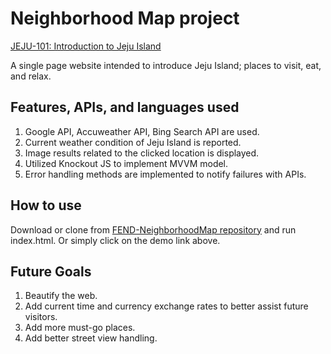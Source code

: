 # Neighborhood Map project

[JEJU-101: Introduction to Jeju Island](https://kwonjh90.github.io/FEND-NeighborhoodMap/)

A single page website intended to introduce Jeju Island; places to visit, eat, and relax.

## Features, APIs, and languages used
1. Google API, Accuweather API, Bing Search API are used.  
2. Current weather condition of Jeju Island is reported.  
3. Image results related to the clicked location is displayed.
4. Utilized Knockout JS to implement MVVM model.  
4. Error handling methods are implemented to notify failures with APIs.  


## How to use

 Download or clone from [FEND-NeighborhoodMap repository](https://github.com/kwonjh90/FEND-NeighborhoodMap/) and run index.html. Or simply click on the demo link above.


## Future Goals
  1. Beautify the web.  
  2. Add current time and currency exchange rates to better assist future visitors.  
  3. Add more must-go places.  
  4. Add better street view handling.  
